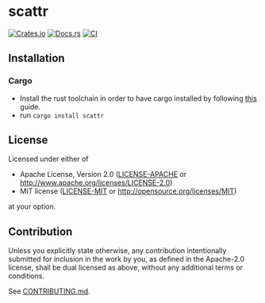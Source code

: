 # scattr

[![Crates.io](https://img.shields.io/crates/v/scattr.svg)](https://crates.io/crates/scattr)
[![Docs.rs](https://docs.rs/scattr/badge.svg)](https://docs.rs/scattr)
[![CI](https://github.com/rashidalabri/scattr/workflows/CI/badge.svg)](https://github.com/rashidalabri/scattr/actions)

## Installation

### Cargo

* Install the rust toolchain in order to have cargo installed by following
  [this](https://www.rust-lang.org/tools/install) guide.
* run `cargo install scattr`

## License

Licensed under either of

 * Apache License, Version 2.0
   ([LICENSE-APACHE](LICENSE-APACHE) or http://www.apache.org/licenses/LICENSE-2.0)
 * MIT license
   ([LICENSE-MIT](LICENSE-MIT) or http://opensource.org/licenses/MIT)

at your option.

## Contribution

Unless you explicitly state otherwise, any contribution intentionally submitted
for inclusion in the work by you, as defined in the Apache-2.0 license, shall be
dual licensed as above, without any additional terms or conditions.

See [CONTRIBUTING.md](CONTRIBUTING.md).
